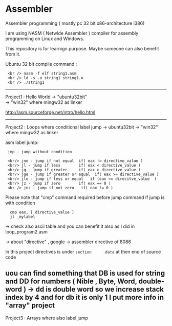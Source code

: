 # Assembler
Assembler programming ( mostly pc 32 bit x86-architecture i386)


I am using NASM ( Netwide Assembler ) compiler for assembly programming on Linux and Windows.

This repository is for learnign purpose. Maybe someone can also benefit from it.


Ubuntu 32 bit compile command  : 
```
 <br /> nasm -f elf string1.asm
 <br /> ld -s -o string1 string1.o
 <br /> ./string1
```
------------------------------------------   

Project1 : Hello World 
 -> "ubuntu32bit"  
 -> "win32" where mingw32 as linker

http://asm.sourceforge.net/intro/hello.html

------------------------------------------

Project2 : Loops where conditional label jump
 -> ubuntu32bit
 -> "win32" where mingw32 as linker

 asm label jump:

``` 
 jmp - jump without condition
```

 
```
 <br/> jne - jump if not equal  if( eax != directive_value )
 <br/> jl - jump if less        if( eax < directive_value )
 <br/> jg - jump if greater     if( eax > directive_value )   
 <br/> jge - jump if greater or equal  if( eax >= directive_value )
 <br/> jle - jump if less or equal   if (eax <= direcitve_value  )
 <br/> jz - jump if zero        if( eax == 0 )
 <br /> jnz - jump if not zero   if( eax != 0 )
```

 Please note that "cmp" command required before jump command if jump is with condition

```
  cmp eax, [ directive_value ]
  jl _mylabel
```

 -> check also ascii table and you can benefit it also as I did in loop_program2.asm

 -> about "directive" , google -> assembler directive of 8086
 
In this project directives is under 
```section     .data```
at then end of source code
 
 uou can find something that DB is used for string and DD for numbers
 ( Nible , Byte, Word, double-word )
 -> dd is double word so we increase stack index by 4 and for db it is only 1
 I put more info in "array" project
 ------------------------------------------

Project3 : Arrays where also label jump 
 



